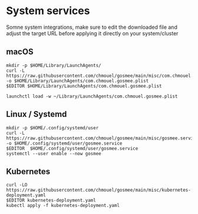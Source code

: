 # System services

Somne system integrations, make sure to edit the downloaded file and adjust the target URL before applying it directly on your system/cluster

## macOS

```shell
mkdir -p $HOME/Library/LaunchAgents/
curl -L https://raw.githubusercontent.com/chmouel/gosmee/main/misc/com.chmouel.gosmee.plist -o $HOME/Library/LaunchAgents/com.chmouel.gosmee.plist
$EDITOR $HOME/Library/LaunchAgents/com.chmouel.gosmee.plist

launchctl load -w ~/Library/LaunchAgents/com.chmouel.gosmee.plist
```

## Linux / Systemd

```shell
mkdir -p $HOME/.config/systemd/user
curl -L https://raw.githubusercontent.com/chmouel/gosmee/main/misc/gosmee.service -o $HOME/.config/systemd/user/gosmee.service
$EDITOR  $HOME/.config/systemd/user/gosmee.service
systemctl --user enable --now gosmee
```

## Kubernetes

```shell
curl -LO https://raw.githubusercontent.com/chmouel/gosmee/main/misc/kubernetes-deployment.yaml
$EDITOR kubernetes-deployment.yaml
kubectl apply -f kubernetes-deployment.yaml
```
